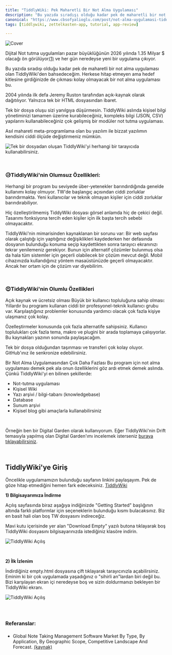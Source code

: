 ```yaml
---
title: "TiddlyWiki: Pek Maharetli Bir Not Alma Uygulaması"
description: "Bu yazıda sıradışı olduğu kadar pek de maharetli bir not alma uygulaması olan TiddlyWiki'den bahsedeceğim."
canonical: "https://www.cbsofyalioglu.com/post/not-alma-uygulamasi-tiddlywiki/"
tags: [tiddlywiki, zettelkasten-app, tutorial, app-review]

---
```



![Cover](https://www.cbsofyalioglu.com/content/images/size/w2000/2020/10/tiddly-wiki-uygulamasi.jpg)



Dijital Not tutma uygulamları pazar büyüklüğünün 2026 yılında 1.35 Milyar $ olacağı ön görülüyor[(1)](#references) ve her gün neredeyse yeni bir uygulama çıkıyor.

Bu yazıda sıradışı olduğu kadar pek de maharetli bir not alma uygulaması olan TiddlyWiki'den bahsedeceğim. Herkese hitap etmeyen ama hedef kitlesine girdiğinizde de çıkması kolay olmayacak bir not alma uygulaması bu.

2004 yılında ilk defa Jeremy Ruston tarafından açık-kaynak olarak dağıtılıyor. Yalnızca tek bir HTML dosyasından ibaret.

Tek bir dosya oluşu sizi yanılgıya düşürmesin. TiddlyWiki aslında kişisel bilgi yönetiminizi tamamen üzerine kurabileceğiniz, kompleks bilgi (JSON, CSV) yapılarını kullanabileceğiniz çok gelişmiş bir modüler not tutma uygulaması.

Asıl mahareti meta-programlama olan bu yazılım ile bizzat yazılımın kendisini ciddi ölçüde değiştirmeniz mümkün.


![Tek bir dosyadan oluşan TiddlyWiki'yi herhangi bir tarayıcıda kullanabilirsiniz.](https://www.cbsofyalioglu.com/content/images/size/w1000/2020/10/digital-garden.jpg)

<br/>

### **😥TiddlyWiki'nin Olumsuz Özellikleri:**
Herhangi bir program bu seviyede über-yetenekler barındırdığında genelde kullanımı kolay olmuyor. TW'de başlangıç açısından ciddi zorluklar barındırmakta. Yeni kullanıcılar ve teknik olmayan kişiler için ciddi zorluklar barındırabiliyor.

Hiç özelleştirilmemiş TiddyWiki dosyası görsel anlamda hiç de çekici değil. Tasarımı fonksiyona tercih eden kişiler için ilk başta tercih sebebi olmayacaktır.

TiddlyWiki'nin mimarisinden kaynaklanan bir sorunu var: Bir web sayfası olarak çalıştığı için yaptığınız değişiklikleri kaydederken her defasında dosyanın bulunduğu konuma seçip kaydettikten sonra tarayıcı ekranınızı tekrar yenilemeniz gerekiyor. Bunun için alternatif çözümler bulunmuş olsa da hala tüm sistemler için geçerli olabilecek bir çözüm mevcut değil. Mobil cihazınızda kullandığınız yöntem masaüstünüzde geçerli olmayacaktır. Ancak her ortam için de çözüm var diyebilirim.

<br/>

### **😍TiddlyWiki'nin Olumlu Özellikleri**
Açık kaynak ve ücretsiz olması
Büyük bir kullanıcı topluluğuna sahip olması: Yıllardır bu programı kullanan ciddi bir profesyonel-teknik kullanıcı grubu var. Karşılaştığınız problemler konusunda yardımcı olacak çok fazla kişiye ulaşmanız çok kolay.

Özelleştirmeler konusunda çok fazla alternatife sahipsiniz. Kullanıcı toplulukları çok fazla tema, makro ve plugini bir arada toplamaya çalışıyorlar. Bu kaynakları yazının sonunda paylaşacağım.

Tek bir dosya olduğundan taşınması ve transferi çok kolay oluyor.
GitHub'ınız ile senkronize edebilirsiniz.

Bir Not Alma Uygulamasından Çok Daha Fazlası
Bu program için not alma uygulaması demek pek ala onun özelliklerini göz ardı etmek demek aslında. Çünkü TiddlyWiki'yi en bilinen şekillerde:

* Not-tutma uygulaması
* Kişisel Wiki
* Yazı arşivi / bilgi-tabanı (knowledgebase)
* Database
* Sunum arşivi
* Kişisel blog gibi amaçlarla kullanabilirsiniz

<br/>

Örneğin ben bir Digital Garden olarak kullanıyorum. Eğer TiddlyWiki'nin Drift temasıyla yapılmış olan  Digital Garden'ımı incelemek isterseniz [buraya tıklayabilirsiniz](https://wiki.cbsofyalioglu.com/).

<br/>

## **TiddlyWiki'ye Giriş**

Öncelikle uygulamamızın bulunduğu sayfanın linkini paylaşayım. Pek de göze hitap etmediğini hemen fark edeceksiniz.
[TiddlyWiki](https://tiddlywiki.com/)

**1) Bilgisayarımıza İndirme**

Açılış sayfasında biraz aşağıya indiğinizde "Getting Started" başlığının altında farklı platformlar için seçeneklerin bulunduğu kısmı bulacaksınız. Biz en basit hali olan boş TW dosyasını indireceğiz.

Mavi kutu içerisinde yer alan "Download Empty" yazılı butona tıklayarak boş TiddlyWiki dosyasını bilgisayarınızda istediğiniz klasöre indirin.

![TiddlyWiki Açılış](https://www.cbsofyalioglu.com/content/images/size/w1000/2020/10/0-empty.jpg)

<br/>

**2) İlk İzlenim**

İndirdiğiniz empty.html dosyasına çift tıklayarak tarayıcınızla açabilirsiniz. Eminim ki bir çok uygulamada yaşadığınız o "sihirli an"lardan biri değil bu. Bizi karşılayan ekran içi neredeyse boş ve sizin doldurmanızı bekleyen bir TiddlyWiki ekranı.

![TiddlyWiki Açılış](https://www.cbsofyalioglu.com/content/images/size/w1000/2020/10/1-tiddlywiki-acilis-ekrani.jpg)

<br/>
<html>
<h4 style="font-weight: bold; font-size: 16px;margin-top:32px;" id="references">Referanslar: </h4>
<ul>
    <li style="font-size: 14px;">
        Global Note Taking Management Software Market By Type, By Application, By Geographic Scope, Competitive Landscape And Forecast. 
        <a rel="nofollow noopener" target="_blank" href="https://www.verifiedmarketresearch.com/product/note-making-management-software-market">
            (kaynak)
        </a>
    </li>
</ul>
</html>

  